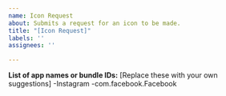 ```yaml
---
name: Icon Request
about: Submits a request for an icon to be made.
title: "[Icon Request]"
labels: ''
assignees: ''

---
```


**List of app names or bundle IDs:**
[Replace these with your own suggestions]
-Instagram
-com.facebook.Facebook
